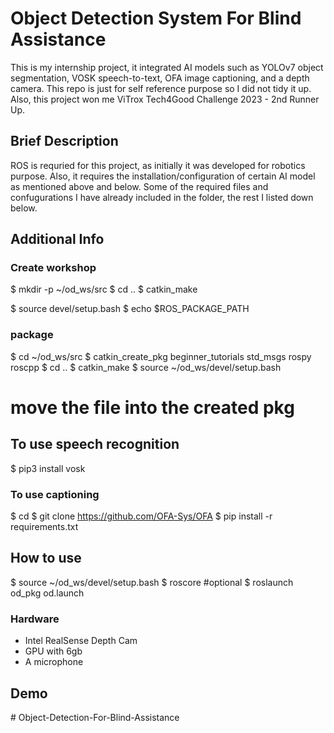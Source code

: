 # Object Detection System For Blind Assistance
This is my internship project, it integrated AI models such as YOLOv7 object segmentation, VOSK speech-to-text, OFA image captioning, and a depth camera. This repo is just for self reference purpose so I did not tidy it up. Also, this project won me ViTrox Tech4Good Challenge 2023 - 2nd Runner Up.

## Brief Description
ROS is requried for this project, as initially it was developed for robotics purpose. Also, it requires the installation/configuration of certain AI model as mentioned above and below. Some of the required files and confugurations I have already included in the folder, the rest I listed down below.

## Additional Info 
### Create workshop
$ mkdir -p ~/od_ws/src
$ cd ..
$ catkin_make

$ source devel/setup.bash
$ echo $ROS_PACKAGE_PATH

### package
$ cd ~/od_ws/src
$ catkin_create_pkg beginner_tutorials std_msgs rospy roscpp
$ cd ..
$ catkin_make
$ source ~/od_ws/devel/setup.bash
# move the file into the created pkg

## To use speech recognition
$ pip3 install vosk

### To use captioning
$ cd
$ git clone https://github.com/OFA-Sys/OFA
$ pip install -r requirements.txt

## How to use
$ source ~/od_ws/devel/setup.bash
$ roscore #optional
$ roslaunch od_pkg od.launch


### Hardware
- Intel RealSense Depth Cam
- GPU with 6gb
- A microphone

## Demo
#   O b j e c t - D e t e c t i o n - F o r - B l i n d - A s s i s t a n c e  
 